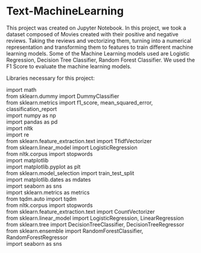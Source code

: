 # Text-MachineLearning
This project was created on Jupyter Notebook. In this project, we took a dataset composed of Movies created with their positive and negative reviews. Taking the reviews and vectorizing them, turning into a numerical representation and transforming them to features to train different machine learning models. Some of the Machine Learning models used are Logistic Regression, Decision Tree Classifier, Random Forest Classifier. We used the F1 Score to evaluate the machine learning models.

Libraries necessary for this project:  

import math  
from sklearn.dummy import DummyClassifier  
from sklearn.metrics import f1_score, mean_squared_error, classification_report  
import numpy as np  
import pandas as pd  
import nltk  
import re  
from sklearn.feature_extraction.text import TfidfVectorizer  
from sklearn.linear_model import LogisticRegression  
from nltk.corpus import stopwords  
import matplotlib  
import matplotlib.pyplot as plt  
from sklearn.model_selection import train_test_split  
import matplotlib.dates as mdates  
import seaborn as sns  
import sklearn.metrics as metrics  
from tqdm.auto import tqdm  
from nltk.corpus import stopwords  
from sklearn.feature_extraction.text import CountVectorizer  
from sklearn.linear_model import LogisticRegression, LinearRegression  
from sklearn.tree import DecisionTreeClassifier, DecisionTreeRegressor  
from sklearn.ensemble import RandomForestClassifier, RandomForestRegressor  
import seaborn as sns  
